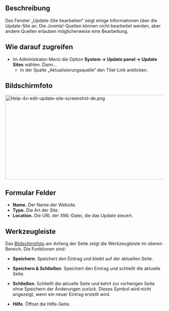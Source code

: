 <!-- Filename: Help4.x:Edit_Update_Site / Display title: Update-Site bearbeiten -->

## Beschreibung

Das Fenster „Update-Site bearbeiten“ zeigt einige Informationen über die
Update-Site an. Die Joomla!-Quellen können nicht bearbeitet werden, aber
andere Quellen erlauben möglicherweise eine Bearbeitung.

## Wie darauf zugreifen

- Im Administrator-Menü die Option **System **→** Update
  panel **→** Update Sites** wählen. Dann...
  - In der Spalte „Aktualisierungsquelle“ den Titel-Link anklicken.

## Bildschirmfoto

<img
src="https://docs.joomla.org/images/thumb/e/eb/Help-4x-edit-update-site-screenshot-de.png/800px-Help-4x-edit-update-site-screenshot-de.png"
decoding="async"
srcset="https://docs.joomla.org/images/thumb/e/eb/Help-4x-edit-update-site-screenshot-de.png/1200px-Help-4x-edit-update-site-screenshot-de.png 1.5x, https://docs.joomla.org/images/e/eb/Help-4x-edit-update-site-screenshot-de.png 2x"
data-file-width="1334" data-file-height="447" width="800" height="268"
alt="Help-4x-edit-update-site-screenshot-de.png" />

## Formular Felder

- **Name.** Der Name der Website.
- **Type.** Die Art der Site.
- **Location.** Die URL der XML-Datei, die das Update steuert.

## Werkzeugleiste

Das [Bildschirmfoto](#Bildschirmfoto) am Anfang der Seite zeigt die
Werkzeugleiste im oberen Bereich. Die Funktionen sind:

- **Speichern**. Speichert den Eintrag und bleibt auf der aktuellen
  Seite.

<!-- -->

- **Speichern & Schließen**. Speichert den Eintrag und schließt die
  aktuelle Seite.

<!-- -->

- **Schließen**. Schließt die aktuelle Seite und kehrt zur vorherigen
  Seite ohne Speichern der Änderungen zurück. Dieses Symbol wird nicht
  angezeigt, wenn ein neuer Eintrag erstellt wird.

<!-- -->

- **Hilfe**. Öffnet die Hilfe-Seite.
